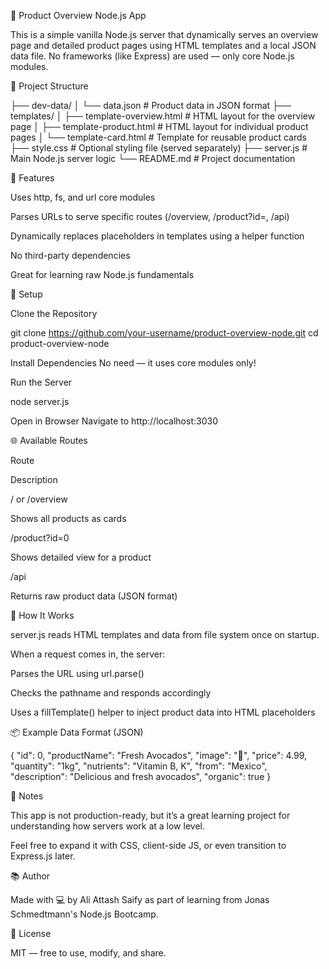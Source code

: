 🛒 Product Overview Node.js App

This is a simple vanilla Node.js server that dynamically serves an overview page and detailed product pages using HTML templates and a local JSON data file. No frameworks (like Express) are used — only core Node.js modules.

📁 Project Structure

├── dev-data/
│ └── data.json # Product data in JSON format
├── templates/
│ ├── template-overview.html # HTML layout for the overview page
│ ├── template-product.html # HTML layout for individual product pages
│ └── template-card.html # Template for reusable product cards
├── style.css # Optional styling file (served separately)
├── server.js # Main Node.js server logic
└── README.md # Project documentation

🚀 Features

Uses http, fs, and url core modules

Parses URLs to serve specific routes (/overview, /product?id=, /api)

Dynamically replaces placeholders in templates using a helper function

No third-party dependencies

Great for learning raw Node.js fundamentals

🔧 Setup

Clone the Repository

git clone https://github.com/your-username/product-overview-node.git
cd product-overview-node

Install Dependencies
No need — it uses core modules only!

Run the Server

node server.js

Open in Browser
Navigate to http://localhost:3030

🌐 Available Routes

Route

Description

/ or /overview

Shows all products as cards

/product?id=0

Shows detailed view for a product

/api

Returns raw product data (JSON format)

🧠 How It Works

server.js reads HTML templates and data from file system once on startup.

When a request comes in, the server:

Parses the URL using url.parse()

Checks the pathname and responds accordingly

Uses a fillTemplate() helper to inject product data into HTML placeholders

📦 Example Data Format (JSON)

{
"id": 0,
"productName": "Fresh Avocados",
"image": "🥑",
"price": 4.99,
"quantity": "1kg",
"nutrients": "Vitamin B, K",
"from": "Mexico",
"description": "Delicious and fresh avocados",
"organic": true
}

📌 Notes

This app is not production-ready, but it’s a great learning project for understanding how servers work at a low level.

Feel free to expand it with CSS, client-side JS, or even transition to Express.js later.

📚 Author

Made with 💻 by Ali Attash Saify as part of learning from Jonas Schmedtmann's Node.js Bootcamp.

📜 License

MIT — free to use, modify, and share.
